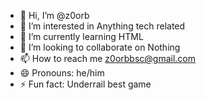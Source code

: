 - 👋 Hi, I’m @z0orb
- 👀 I’m interested in Anything tech related
- 🌱 I’m currently learning HTML
- 💞️ I’m looking to collaborate on Nothing
- 📫 How to reach me z0orbbsc@gmail.com
- 😄 Pronouns: he/him
- ⚡ Fun fact: Underrail best game

<!---
z0orb/z0orb is a ✨ special ✨ repository because its `README.md` (this file) appears on your GitHub profile.
You can click the Preview link to take a look at your changes.
--->
